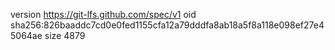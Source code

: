 version https://git-lfs.github.com/spec/v1
oid sha256:826baaddc7cd0e0fed1155cfa12a79dddfa8ab18a5f8a118e098ef27e45064ae
size 4879
